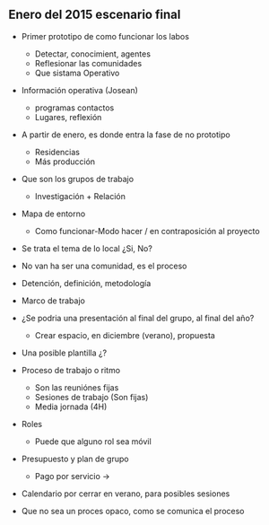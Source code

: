 ## Enero del 2015 escenario final

* Primer prototipo de como funcionar los labos
	* Detectar, conocimient, agentes
    * Reflesionar las comunidades
    * Que sistama Operativo
    
* Información operativa (Josean)
	* programas contactos 
    * Lugares, reflexión

* A partir de enero, es donde entra la fase de no prototipo
	* Residencias
    * Más producción

* Que son los grupos de trabajo
	* Investigación + Relación
    
* Mapa de entorno 
	* Como funcionar-Modo hacer / en contraposición al proyecto

* Se trata el tema de lo local ¿Si, No?
* No van ha ser una comunidad, es el proceso
* Detención, definición, metodología 
* Marco de trabajo 
* ¿Se podria una presentación al final del grupo, al final del año?
	* Crear espacio, en diciembre (verano), propuesta
* Una posible plantilla ¿?
* Proceso de trabajo o ritmo
	* Son las reuniónes fijas
	* Sesiones de trabajo (Son fijas)
    * Media jornada (4H)
* Roles
	* Puede que alguno rol sea móvil
* Presupuesto y plan de grupo
	* Pago por servicio -> 
* Calendario por cerrar en verano, para posibles sesiones
* Que no sea un proces opaco, como se comunica el proceso
    
    
   